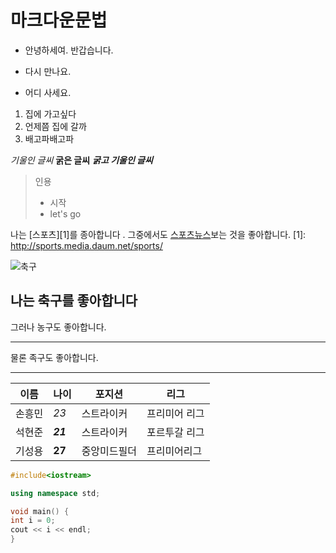 마크다운문법
=============

* 안녕하세여. 반갑습니다.
- 다시 만나요.
+ 어디 사세요.


1. 집에 가고싶다
2. 언제쯤 집에 갈까
3. 배고파배고파


*기울인 글씨*
**굵은 글씨**
*__굵고 기울인 글씨__*

>인용
> - 시작
> - let's go

나는 [스포츠][1]를 종아합니다 . 그중에서도 [스포츠뉴스](http://sports.news.naver.com/main/index.nhn)보는 것을 좋아합니다.
[1]: http://sports.media.daum.net/sports/

![축구](https://tv.pstatic.net/ugc?t=470x180&q=http://cafefiles.naver.net/20160131_34/duck8284_1454178348490ok47d_JPEG/%C7%D1%B1%B9.jpeg)

나는 축구를 좋아합니다
--------------------
그러나 농구도 좋아합니다.
**********************
물론 족구도 좋아합니다.
____________________

| 이름 | 나이 | 포지션 | 리그 |
|------|------|--------|------|
|손흥민|*23*  |스트라이커|프리미어 리그|
|석현준|*__21__*|스트라이커|포르투갈 리그|
|기성용|**27** |중앙미드필더|프리미어리그|

```C++
#include<iostream>

using namespace std;

void main() {
int i = 0;
cout << i << endl;
}
